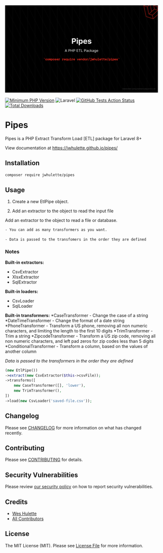 ![Banner](.github/images/Pipes.png)

[![Minimum PHP Version](https://img.shields.io/badge/php-%3E%3D%208.0-8892BF.svg?style=flat-square)](https://php.net/) 
![Laravel](https://img.shields.io/badge/Laravel-8%2B-red)
[![GitHub Tests Action Status](https://img.shields.io/github/workflow/status/jwhulette/pipes/run-tests?label=tests)](https://github.com/jwhulette/pipes/actions?query=workflow%3Arun-tests+branch%3Amain) 
[![Total Downloads](https://img.shields.io/packagist/dt/jwhulette/pipes.svg?style=flat-square)](https://packagist.org/packages/jwhulette/pipes)

# Pipes

Pipes is a PHP Extract Transform Load [ETL] package for Laravel 8+

View documentation at https://jwhulette.github.io/pipes/

## Installation

```bash
composer require jwhulette/pipes
```

## Usage

1. Create a new EtlPipe object.

1. Add an extractor to the object to read the input file

Add an extractor to the object to read a file or database.

    - You can add as many transformers as you want.

    - Data is passed to the transfomers in the order they are defined

### Notes
**Built-in extractors:**
* CsvExtractor
* XlsxExtractor
* SqlExtractor

**Built-in loaders:**
* CsvLoader
* SqlLoader

**Built-in transformers:**
*CaseTransformer - Change the case of a string
*DateTimeTransformer - Change the format of a date string
*PhoneTransformer - Transform a US phone, removing all non numeric characters, and limiting the length to the first 10 digits
*TrimTransformer - Trim a string
*ZipcodeTransformer - Transform a US zip code, removing all non numeric characters, and left pad zeros for zip codes less than 5 digits
*ConditionalTransformer - Transform a column, based on the values of another column

*Data is passed to the transformers in the order they are defined*

```php
(new EtlPipe())
->extract(new CsvExtractor($this->csvFile));
->transforms([
    new CaseTransformer([], 'lower'),
    new TrimTransformer(),
])
->load(new CsvLoader('saved-file.csv'));
```

## Changelog

Please see [CHANGELOG](CHANGELOG.md) for more information on what has changed recently.

## Contributing

Please see [CONTRIBUTING](.github/CONTRIBUTING.md) for details.

## Security Vulnerabilities

Please review [our security policy](../../security/policy) on how to report security vulnerabilities.

## Credits

- [Wes Hulette](https://github.com/jwhulette)
- [All Contributors](../../contributors)

## License

The MIT License (MIT). Please see [License File](LICENSE.md) for more information.